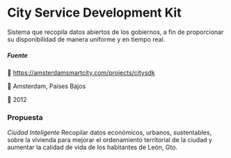 # City Service Development Kit
Sistema que recopila datos abiertos de los gobiernos, a fin de proporcionar su disponibilidad de manera uniforme y en tiempo real.

##### Fuente
:link: https://amsterdamsmartcity.com/projects/citysdk

:pushpin: Amsterdam, Países Bajos

:calendar: 2012

### Propuesta
_Ciudad Inteligente_
Recopilar datos económicos, urbanos, sustentables, sobre la vivienda para mejorar el ordenamiento territorial de la ciudad y aumentar la calidad de vida de los habitantes de León, Gto.

